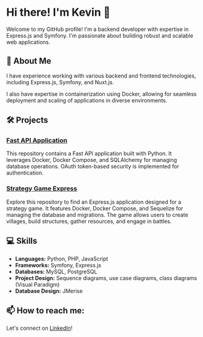 # Hi there! I'm Kevin 👋

Welcome to my GitHub profile! I'm a backend developer with expertise in Express.js and Symfony. I'm passionate about building robust and scalable web applications.

## :book: About Me

I have experience working with various backend and frontend technologies, including Express.js, Symfony, and Nuxt.js. 

I also have expertise in containerization using Docker, allowing for seamless deployment and scaling of applications in diverse environments.

## 🛠️ Projects

### [Fast API Application](#)
This repository contains a Fast API application built with Python. It leverages Docker, Docker Compose, and SQLAlchemy for managing database operations. OAuth token-based security is implemented for authentication.

### [Strategy Game Express](#)
Explore this repository to find an Express.js application designed for a strategy game. It features Docker, Docker Compose, and Sequelize for managing the database and migrations. The game allows users to create villages, build structures, gather resources, and engage in battles.

## 💻 Skills

- **Languages:** Python, PHP, JavaScript
- **Frameworks:** Symfony, Express.js
- **Databases:** MySQL, PostgreSQL
- **Project Design:** Sequence diagrams, use case diagrams, class diagrams (Visual Paradigm)
- **Database Design:** JMerise

## 📫 How to reach me:

Let's connect on [LinkedIn](https://www.linkedin.com/in/your-profile/)!


<!--
**khersinpro/khersinpro** is a ✨ _special_ ✨ repository because its `README.md` (this file) appears on your GitHub profile.

Here are some ideas to get you started:

- 🔭 I’m currently working on ...
- 🌱 I’m currently learning ...
- 👯 I’m looking to collaborate on ...
- 🤔 I’m looking for help with ...
- 💬 Ask me about ...
- 📫 How to reach me: ...
- 😄 Pronouns: ...
- ⚡ Fun fact: ...
-->
